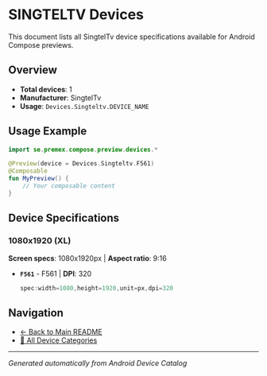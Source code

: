 # SINGTELTV Devices

This document lists all SingtelTv device specifications available for Android Compose previews.

## Overview

- **Total devices**: 1
- **Manufacturer**: SingtelTv
- **Usage**: `Devices.Singteltv.DEVICE_NAME`

## Usage Example

```kotlin
import se.premex.compose.preview.devices.*

@Preview(device = Devices.Singteltv.F561)
@Composable
fun MyPreview() {
    // Your composable content
}
```

## Device Specifications

### 1080x1920 (XL)

**Screen specs**: 1080x1920px | **Aspect ratio**: 9:16

- **`F561`** - F561 | **DPI**: 320
  ```kotlin
  spec:width=1080,height=1920,unit=px,dpi=320
  ```

## Navigation

- [← Back to Main README](../../README.md)
- [📱 All Device Categories](../README.md)

---
*Generated automatically from Android Device Catalog*
